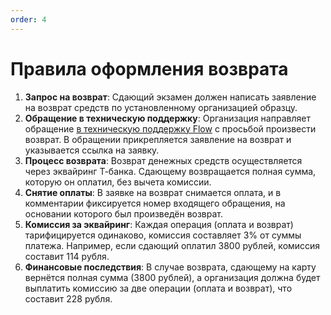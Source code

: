 ```yaml
---
order: 4
---
```


# Правила оформления возврата

1. **Запрос на возврат**: Сдающий экзамен должен написать заявление на возврат средств по установленному организацией образцу.
2. **Обращение в техническую поддержку**: Организация направляет обращение [в техническую поддержку Flow](https://forms.yandex.ru/cloud/662cbe9243f74fea695ffa27/) с просьбой произвести возврат. В обращении прикрепляется заявление на возврат и указывается ссылка на заявку.
3. **Процесс возврата**: Возврат денежных средств осуществляется через эквайринг Т-банка. Сдающему возвращается полная сумма, которую он оплатил, без вычета комиссии.
4. **Снятие оплаты**: В заявке на возврат снимается оплата, и в комментарии фиксируется номер входящего обращения, на основании которого был произведён возврат.
5. **Комиссия за эквайринг**: Каждая операция (оплата и возврат) тарифицируется одинаково, комиссия составляет 3% от суммы платежа. Например, если сдающий оплатил 3800 рублей, комиссия составит 114 рубля.
6. **Финансовые последствия**: В случае возврата, сдающему на карту вернётся полная сумма (3800 рублей), а организация должна будет выплатить комиссию за две операции (оплата и возврат), что составит 228 рубля.